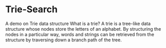# Trie-Search

A demo on Trie data structure
What is a trie?
A trie is a tree-like data structure whose nodes store the letters of an alphabet. By structuring the nodes in a particular way, words and strings can be retrieved from the structure by traversing down a branch path of the tree.
